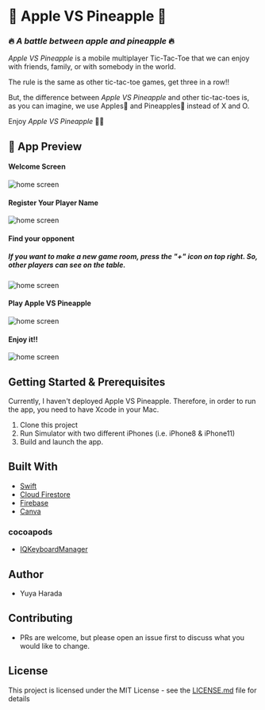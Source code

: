 # 🍎 Apple VS Pineapple 🍍    
### 🔥 *A battle between apple and pineapple* 🔥


*Apple VS Pineapple* is a mobile multiplayer Tic-Tac-Toe that we can enjoy with friends, family, or with somebody in the world. 

The rule is the same as other tic-tac-toe games, get three in a row!! 

But, the difference between *Apple VS Pineapple* and other tic-tac-toes is, as you can imagine, we use Apples🍎 and Pineapples🍍 instead of X and O. 

Enjoy *Apple VS Pineapple* 🎉🎉


## 👀 App Preview

#### Welcome Screen

![home screen](https://i.ibb.co/qRnHfpv/Screen-Shot-2020-08-19-at-20-53-38.png)

#### Register Your Player Name

![home screen](https://i.ibb.co/Jk8nh7q/Screen-Shot-2020-08-19-at-20-56-57.png)



#### Find your opponent
##### If you want to make a new game room, press the "+" icon on top right. So, other players can see on the table.

![home screen](https://i.ibb.co/TKjJnCC/Screen-Shot-2020-08-19-at-20-57-11.png)


#### Play Apple VS Pineapple
![home screen](https://i.ibb.co/LJ4Xrj6/Screen-Shot-2020-08-19-at-20-59-04.png)


#### Enjoy it!!
![home screen](https://i.ibb.co/Qd959dR/Screen-Shot-2020-08-19-at-20-58-23.png)



## Getting Started & Prerequisites

Currently, I haven't deployed Apple VS Pineapple. Therefore, in order to run the app, you need to have Xcode in your Mac. 

1. Clone this project
2. Run Simulator with two different iPhones (i.e. iPhone8 & iPhone11)
3. Build and launch the app. 



## Built With

- [Swift](https://developer.apple.com/swift/)
- [Cloud Firestore](https://cloud.google.com/firestore)
- [Firebase](https://firebase.google.com/)
- [Canva](https://www.canva.com/)

### cocoapods

- [IQKeyboardManager](https://cocoapods.org/pods/IQKeyboardManager)



## Author

- Yuya Harada



## Contributing

- PRs are welcome, but please open an issue first to discuss what you would like to change.


## License

This project is licensed under the MIT License - see the [LICENSE.md](LICENSE.md) file for details


